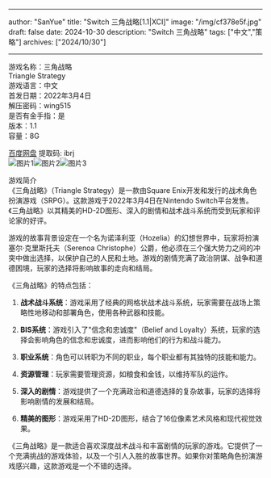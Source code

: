 
---
author: "SanYue"
title: "Switch 三角战略[1.1|XCI]"
image: "/img/cf378e5f.jpg"
draft: false
date: 2024-10-30
description: "Switch 三角战略"
tags: ["中文","策略"]
archives: ["2024/10/30"]

---

游戏名称：三角战略   
Triangle Strategy    
游戏语言：中文  
首发日期：2022年3月4日  
解压密码：wing515  
是否有金手指：是  
版本：1.1   
容量：8G

[百度网盘](https://pan.baidu.com/s/1BD10y9rrOWckcH_Cfww7Cw) 提取码: ibrj  
![图片1](/img/77eaf372.jpeg)![图片2](/img/b09603bf.jpg)![图片3](/img/2021092616326.jpg)  

游戏简介  
《三角战略》（Triangle Strategy）是一款由Square Enix开发和发行的战术角色扮演游戏（SRPG）。这款游戏于2022年3月4日在Nintendo Switch平台发售。《三角战略》以其精美的HD-2D图形、深入的剧情和战术战斗系统而受到玩家和评论家的好评。

游戏的故事背景设定在一个名为诺泽利亚（Hozelia）的幻想世界中，玩家将扮演塞尔·克里斯托夫（Serenoa Christophe）公爵，他必须在三个强大势力之间的冲突中做出选择，以保护自己的人民和土地。游戏的剧情充满了政治阴谋、战争和道德困境，玩家的选择将影响故事的走向和结局。

《三角战略》的特点包括：

1. **战术战斗系统**：游戏采用了经典的网格状战术战斗系统，玩家需要在战场上策略性地移动和部署角色，使用各种武器和技能。

2. **BIS系统**：游戏引入了"信念和忠诚度"（Belief and Loyalty）系统，玩家的选择会影响角色的信念和忠诚度，进而影响他们的行为和战斗能力。

3. **职业系统**：角色可以转职为不同的职业，每个职业都有其独特的技能和能力。

4. **资源管理**：玩家需要管理资源，如粮食和金钱，以维持军队的运作。

5. **深入的剧情**：游戏提供了一个充满政治和道德选择的复杂故事，玩家的选择将影响剧情的发展和结局。

6. **精美的图形**：游戏采用了HD-2D图形，结合了16位像素艺术风格和现代视觉效果。

《三角战略》是一款适合喜欢深度战术战斗和丰富剧情的玩家的游戏。它提供了一个充满挑战的游戏体验，以及一个引人入胜的故事世界。如果你对策略角色扮演游戏感兴趣，这款游戏是一个不错的选择。
